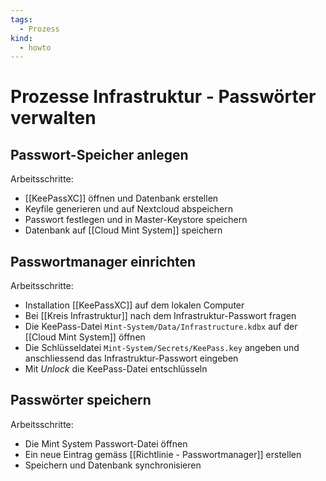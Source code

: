 ```yaml
---
tags:
  - Prozess
kind:
  - howto
---
```

# Prozesse Infrastruktur - Passwörter verwalten

## Passwort-Speicher anlegen

Arbeitsschritte:

* [[KeePassXC]] öffnen und Datenbank erstellen
* Keyfile generieren und auf Nextcloud abspeichern
* Passwort festlegen und in Master-Keystore speichern
* Datenbank auf [[Cloud Mint System]] speichern

## Passwortmanager einrichten

Arbeitsschritte:

* Installation [[KeePassXC]] auf dem lokalen Computer
* Bei [[Kreis Infrastruktur]] nach dem Infrastruktur-Passwort fragen
* Die KeePass-Datei `Mint-System/Data/Infrastructure.kdbx` auf der [[Cloud Mint System]] öffnen
* Die Schlüsseldatei `Mint-System/Secrets/KeePass.key` angeben und anschliessend das Infrastruktur-Passwort eingeben
* Mit *Unlock* die KeePass-Datei entschlüsseln

## Passwörter speichern

Arbeitsschritte:

* Die Mint System Passwort-Datei öffnen
* Ein neue Eintrag gemäss [[Richtlinie - Passwortmanager]] erstellen
* Speichern und Datenbank synchronisieren